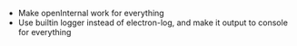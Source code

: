  - Make openInternal work for everything
 - Use builtin logger instead of electron-log, and make it output to console for everything
